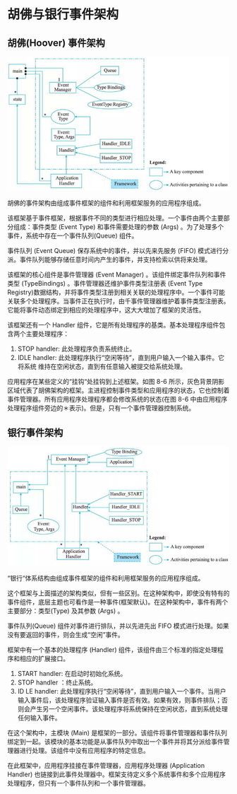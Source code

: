 # 胡佛与银行事件架构

## 胡佛(Hoover) 事件架构

![alt text](3ATAM方法架构评估实践/胡佛体系结构的简单类图.png)

胡佛的事件架构由组成事件框架的组件和利用框架服务的应用程序组成。

该框架基于事件框架，根据事件不同的类型进行相应处理。一个事件由两个主要部分组成：事件类型 (Event Type) 和事件需要处理的参数 (Args) 。为了处理多个事件，系统中存在一个事件队列(Queue) 组件。

事件队列 (Event Queue) 保存系统中的事件，并以先来先服务 (FIFO) 模式进行分派。事件队列能够存储任意时间内产生的事件，并支持检索以供将来处理。

该框架的核心组件是事件管理器 (Event Manager) 。该组件绑定事件队列和事件类型 (TypeBindings) 。事件管理器还维护事件类型注册表 (Event Type  Registry)数据结构，并将事件类型注册到相关关联的处理程序中。一个事件可能关联多个处理程序。当事件正在执行时，由千事件管理器维护着事件类型注册表。它能将事件动态绑定到相应的处理程序中，这大大增加了框架的灵活性。

该框架还有一个 Handler 组件，它是所有处理程序的基类。基本处理程序组件包含两个主要处理程序：

1. STOP  handler: 此处理程序负责系统终止。
2. IDLE  handler: 此处理程序执行“空闲等待”，直到用户输入一个输入事件。它将系统
维持在空闲状态，直到有任意输入被提交给系统处理。

应用程序在某些定义的“挂钩“处挂钩到上述框架。如图 8-6 所示，灰色背景阴影区域代表了胡佛架构的框架。主进程控制事件类型和应用程序的状态，它也控制着事件管理器。所有应用程序处理程序都会修改系统的状态(在图 8-6 中由应用程序处理程序组件旁边的＊表示)。但是，只有一个事件管理器控制系统。

## 银行事件架构

![alt text](3ATAM方法架构评估实践/银行体系结构类图.png)

“银行“体系结构由组成事件框架的组件和利用框架服务的应用程序组成。

这个框架与上面描述的架构类似，但有一些区别。在这种架构中，即使没有特有的事件组件，底层主题也可看作是一种事件(框架默认)。在这种架构中，事件有两个主要部分：类型(Type) 及其参数 (Args) 。

事件队列(Queue) 组件对事件进行排队，并以先进先出 FIFO 模式进行处理。如果没有要返回的事件，则会生成“空闲”事件。

框架中有一个基本的处理程序 (Handler) 组件，该组件由三个标准的指定处理程序和相应的扩展接口。

1. START handler: 在启动时初始化系统。
2. STOP handler ：终止系统。
3. ID LE handler: 此处理程序执行“空闲等待”，直到用户输入一个事件。当用户输入事件后，该处理程序验证输入事件是否有效。如果有效，则事件排队；否则会产生另一个空闲事件。该处理程序将系统保持在空闲状态，直到系统处理任何输入事件。

在这个架构中，主模块 (Main) 是框架的一部分。该组件将事件管理器和事件队列绑定到一起。该模块的基本功能是从事件队列中取出一个事件并将其分派给事件管理器进行处理。该组件中没有应用程序的特定信息。

在此框架中，应用程序挂接在事件管理器，应用程序处理器 (Application Handler) 也链接到此事件处理器中。框架支待定义多个系统事件和多个应用程序处理程序，但只有一个事件队列和一个事件管理器。
